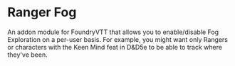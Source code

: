 # Ranger Fog

An addon module for FoundryVTT that allows you to enable/disable Fog Exploration on a per-user basis. For example, you might want only Rangers or characters with the Keen Mind feat in D&D5e to be able to track where they've been.
